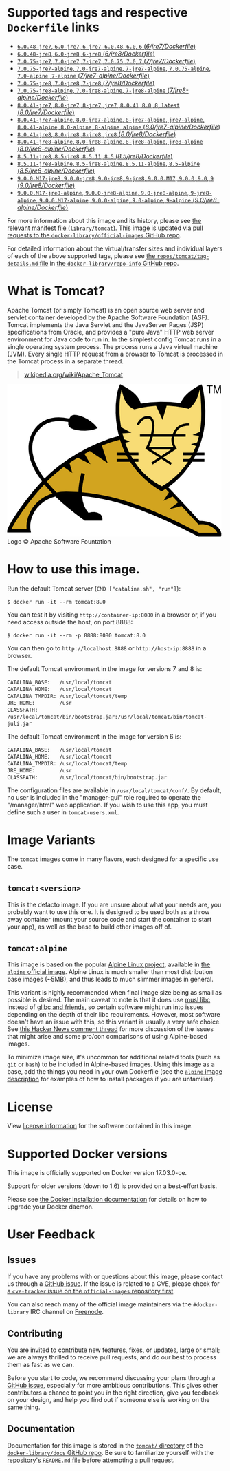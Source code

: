 <!--

********************************************************************************

WARNING:

    DO NOT EDIT "tomcat/README.md"

    IT IS AUTO-GENERATED

    (from the other files in "tomcat/" combined with a set of templates)

********************************************************************************

-->

# Supported tags and respective `Dockerfile` links

-	[`6.0.48-jre7`, `6.0-jre7`, `6-jre7`, `6.0.48`, `6.0`, `6` (*6/jre7/Dockerfile*)](https://github.com/docker-library/tomcat/blob/9a0ce75409536c8c72ef266654d8a64e9354f7e9/6/jre7/Dockerfile)
-	[`6.0.48-jre8`, `6.0-jre8`, `6-jre8` (*6/jre8/Dockerfile*)](https://github.com/docker-library/tomcat/blob/9a0ce75409536c8c72ef266654d8a64e9354f7e9/6/jre8/Dockerfile)
-	[`7.0.75-jre7`, `7.0-jre7`, `7-jre7`, `7.0.75`, `7.0`, `7` (*7/jre7/Dockerfile*)](https://github.com/docker-library/tomcat/blob/80778cf9ec89fcd828f2f7f8268f9154eca35e19/7/jre7/Dockerfile)
-	[`7.0.75-jre7-alpine`, `7.0-jre7-alpine`, `7-jre7-alpine`, `7.0.75-alpine`, `7.0-alpine`, `7-alpine` (*7/jre7-alpine/Dockerfile*)](https://github.com/docker-library/tomcat/blob/437ad1d98f2ca7667df856d13922b23a22b719d0/7/jre7-alpine/Dockerfile)
-	[`7.0.75-jre8`, `7.0-jre8`, `7-jre8` (*7/jre8/Dockerfile*)](https://github.com/docker-library/tomcat/blob/80778cf9ec89fcd828f2f7f8268f9154eca35e19/7/jre8/Dockerfile)
-	[`7.0.75-jre8-alpine`, `7.0-jre8-alpine`, `7-jre8-alpine` (*7/jre8-alpine/Dockerfile*)](https://github.com/docker-library/tomcat/blob/437ad1d98f2ca7667df856d13922b23a22b719d0/7/jre8-alpine/Dockerfile)
-	[`8.0.41-jre7`, `8.0-jre7`, `8-jre7`, `jre7`, `8.0.41`, `8.0`, `8`, `latest` (*8.0/jre7/Dockerfile*)](https://github.com/docker-library/tomcat/blob/60aabb354b1b0c9724631d82890ba7e308104d76/8.0/jre7/Dockerfile)
-	[`8.0.41-jre7-alpine`, `8.0-jre7-alpine`, `8-jre7-alpine`, `jre7-alpine`, `8.0.41-alpine`, `8.0-alpine`, `8-alpine`, `alpine` (*8.0/jre7-alpine/Dockerfile*)](https://github.com/docker-library/tomcat/blob/e4ffae4e6e76e979ad524970f80984ee4cff88d7/8.0/jre7-alpine/Dockerfile)
-	[`8.0.41-jre8`, `8.0-jre8`, `8-jre8`, `jre8` (*8.0/jre8/Dockerfile*)](https://github.com/docker-library/tomcat/blob/60aabb354b1b0c9724631d82890ba7e308104d76/8.0/jre8/Dockerfile)
-	[`8.0.41-jre8-alpine`, `8.0-jre8-alpine`, `8-jre8-alpine`, `jre8-alpine` (*8.0/jre8-alpine/Dockerfile*)](https://github.com/docker-library/tomcat/blob/e4ffae4e6e76e979ad524970f80984ee4cff88d7/8.0/jre8-alpine/Dockerfile)
-	[`8.5.11-jre8`, `8.5-jre8`, `8.5.11`, `8.5` (*8.5/jre8/Dockerfile*)](https://github.com/docker-library/tomcat/blob/e06eaa32013932a95835399c0ae4a497134db0a5/8.5/jre8/Dockerfile)
-	[`8.5.11-jre8-alpine`, `8.5-jre8-alpine`, `8.5.11-alpine`, `8.5-alpine` (*8.5/jre8-alpine/Dockerfile*)](https://github.com/docker-library/tomcat/blob/023eb5126ff70b769f1f84b28c440fb6128bffe7/8.5/jre8-alpine/Dockerfile)
-	[`9.0.0.M17-jre8`, `9.0.0-jre8`, `9.0-jre8`, `9-jre8`, `9.0.0.M17`, `9.0.0`, `9.0`, `9` (*9.0/jre8/Dockerfile*)](https://github.com/docker-library/tomcat/blob/d759792f71eb5889c1e73c01d47a2e1b2a6bae7b/9.0/jre8/Dockerfile)
-	[`9.0.0.M17-jre8-alpine`, `9.0.0-jre8-alpine`, `9.0-jre8-alpine`, `9-jre8-alpine`, `9.0.0.M17-alpine`, `9.0.0-alpine`, `9.0-alpine`, `9-alpine` (*9.0/jre8-alpine/Dockerfile*)](https://github.com/docker-library/tomcat/blob/075a394e34f7329415e87ad5f0d77d46aac24876/9.0/jre8-alpine/Dockerfile)

For more information about this image and its history, please see [the relevant manifest file (`library/tomcat`)](https://github.com/docker-library/official-images/blob/master/library/tomcat). This image is updated via [pull requests to the `docker-library/official-images` GitHub repo](https://github.com/docker-library/official-images/pulls?q=label%3Alibrary%2Ftomcat).

For detailed information about the virtual/transfer sizes and individual layers of each of the above supported tags, please see [the `repos/tomcat/tag-details.md` file](https://github.com/docker-library/repo-info/blob/master/repos/tomcat/tag-details.md) in [the `docker-library/repo-info` GitHub repo](https://github.com/docker-library/repo-info).

# What is Tomcat?

Apache Tomcat (or simply Tomcat) is an open source web server and servlet container developed by the Apache Software Foundation (ASF). Tomcat implements the Java Servlet and the JavaServer Pages (JSP) specifications from Oracle, and provides a "pure Java" HTTP web server environment for Java code to run in. In the simplest config Tomcat runs in a single operating system process. The process runs a Java virtual machine (JVM). Every single HTTP request from a browser to Tomcat is processed in the Tomcat process in a separate thread.

> [wikipedia.org/wiki/Apache_Tomcat](https://en.wikipedia.org/wiki/Apache_Tomcat)

![logo](https://raw.githubusercontent.com/docker-library/docs/8e31eb93a02d504d0cfe1da435aa31b377fc627d/tomcat/logo.png)Logo &copy; Apache Software Fountation

# How to use this image.

Run the default Tomcat server (`CMD ["catalina.sh", "run"]`):

```console
$ docker run -it --rm tomcat:8.0
```

You can test it by visiting `http://container-ip:8080` in a browser or, if you need access outside the host, on port 8888:

```console
$ docker run -it --rm -p 8888:8080 tomcat:8.0
```

You can then go to `http://localhost:8888` or `http://host-ip:8888` in a browser.

The default Tomcat environment in the image for versions 7 and 8 is:

	CATALINA_BASE:   /usr/local/tomcat
	CATALINA_HOME:   /usr/local/tomcat
	CATALINA_TMPDIR: /usr/local/tomcat/temp
	JRE_HOME:        /usr
	CLASSPATH:       /usr/local/tomcat/bin/bootstrap.jar:/usr/local/tomcat/bin/tomcat-juli.jar

The default Tomcat environment in the image for version 6 is:

	CATALINA_BASE:   /usr/local/tomcat
	CATALINA_HOME:   /usr/local/tomcat
	CATALINA_TMPDIR: /usr/local/tomcat/temp
	JRE_HOME:        /usr
	CLASSPATH:       /usr/local/tomcat/bin/bootstrap.jar

The configuration files are available in `/usr/local/tomcat/conf/`. By default, no user is included in the "manager-gui" role required to operate the "/manager/html" web application. If you wish to use this app, you must define such a user in `tomcat-users.xml`.

# Image Variants

The `tomcat` images come in many flavors, each designed for a specific use case.

## `tomcat:<version>`

This is the defacto image. If you are unsure about what your needs are, you probably want to use this one. It is designed to be used both as a throw away container (mount your source code and start the container to start your app), as well as the base to build other images off of.

## `tomcat:alpine`

This image is based on the popular [Alpine Linux project](http://alpinelinux.org), available in [the `alpine` official image](https://hub.docker.com/_/alpine). Alpine Linux is much smaller than most distribution base images (~5MB), and thus leads to much slimmer images in general.

This variant is highly recommended when final image size being as small as possible is desired. The main caveat to note is that it does use [musl libc](http://www.musl-libc.org) instead of [glibc and friends](http://www.etalabs.net/compare_libcs.html), so certain software might run into issues depending on the depth of their libc requirements. However, most software doesn't have an issue with this, so this variant is usually a very safe choice. See [this Hacker News comment thread](https://news.ycombinator.com/item?id=10782897) for more discussion of the issues that might arise and some pro/con comparisons of using Alpine-based images.

To minimize image size, it's uncommon for additional related tools (such as `git` or `bash`) to be included in Alpine-based images. Using this image as a base, add the things you need in your own Dockerfile (see the [`alpine` image description](https://hub.docker.com/_/alpine/) for examples of how to install packages if you are unfamiliar).

# License

View [license information](https://www.apache.org/licenses/LICENSE-2.0) for the software contained in this image.

# Supported Docker versions

This image is officially supported on Docker version 17.03.0-ce.

Support for older versions (down to 1.6) is provided on a best-effort basis.

Please see [the Docker installation documentation](https://docs.docker.com/installation/) for details on how to upgrade your Docker daemon.

# User Feedback

## Issues

If you have any problems with or questions about this image, please contact us through a [GitHub issue](https://github.com/docker-library/tomcat/issues). If the issue is related to a CVE, please check for [a `cve-tracker` issue on the `official-images` repository first](https://github.com/docker-library/official-images/issues?q=label%3Acve-tracker).

You can also reach many of the official image maintainers via the `#docker-library` IRC channel on [Freenode](https://freenode.net).

## Contributing

You are invited to contribute new features, fixes, or updates, large or small; we are always thrilled to receive pull requests, and do our best to process them as fast as we can.

Before you start to code, we recommend discussing your plans through a [GitHub issue](https://github.com/docker-library/tomcat/issues), especially for more ambitious contributions. This gives other contributors a chance to point you in the right direction, give you feedback on your design, and help you find out if someone else is working on the same thing.

## Documentation

Documentation for this image is stored in the [`tomcat/` directory](https://github.com/docker-library/docs/tree/master/tomcat) of the [`docker-library/docs` GitHub repo](https://github.com/docker-library/docs). Be sure to familiarize yourself with the [repository's `README.md` file](https://github.com/docker-library/docs/blob/master/README.md) before attempting a pull request.
